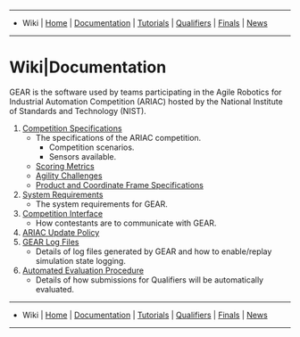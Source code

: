 -------------------------------------------------
- Wiki | [Home](../README.md) | [Documentation](documentation.md) | [Tutorials](tutorials.md) | [Qualifiers](qualifier.md) | [Finals](finals.md) | [News](updates.md)
-------------------------------------------------

# Wiki|Documentation

GEAR is the software used by teams participating in the Agile Robotics for Industrial Automation Competition (ARIAC) hosted by the National Institute of Standards and Technology (NIST).

1. [Competition Specifications](competition_specifications.md)
    * The specifications of the ARIAC competition.
        * Competition scenarios.
        * Sensors available.
    * [Scoring Metrics](scoring.md)
    * [Agility Challenges](agility_challenges.md)
    * [Product and Coordinate Frame Specifications](frame_specifications.md)
1. [System Requirements](system_requirements.md)
    * The system requirements for GEAR.
1. [Competition Interface](competition_interface_documentation.md)
    * How contestants are to communicate with GEAR.
1. [ARIAC Update Policy](update_policy.md)
1. [GEAR Log Files](logging.md)
    * Details of log files generated by GEAR and how to enable/replay simulation state logging.
1. [Automated Evaluation Procedure](automated_evaluation.md)
    * Details of how submissions for Qualifiers will be automatically evaluated.

-------------------------------------------------
- Wiki | [Home](../../README.md) | [Documentation](documentation.md) | [Tutorials](tutorials.md) | [Qualifiers](qualifier.md) | [Finals](finals.md) | [News](updates.md)
-------------------------------------------------

